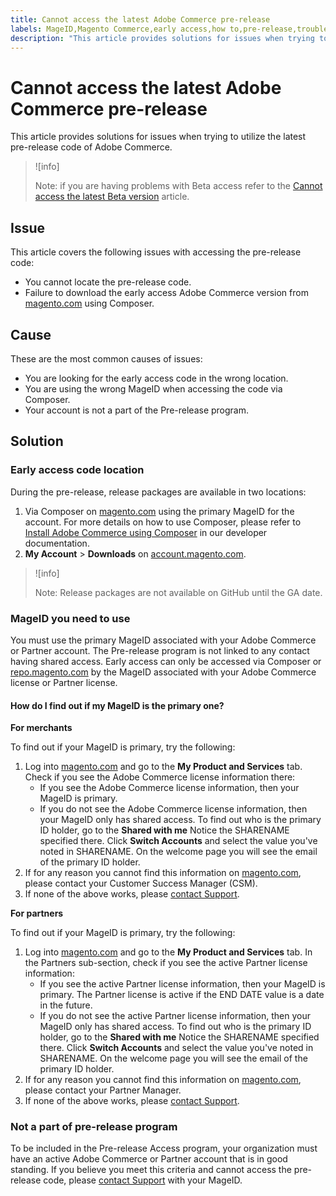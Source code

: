 ```yaml
---
title: Cannot access the latest Adobe Commerce pre-release
labels: MageID,Magento Commerce,early access,how to,pre-release,troubleshooting,Adobe Commerce,cloud infrastructure
description: "This article provides solutions for issues when trying to utilize the latest pre-release code of Adobe Commerce."
---
```


# Cannot access the latest Adobe Commerce pre-release

This article provides solutions for issues when trying to utilize the latest pre-release code of Adobe Commerce.

>![info]
>
>Note: if you are having problems with Beta access refer to the [Cannot access the latest Beta version](https://support.magento.com/hc/en-us/articles/360048169471) article.

## Issue

This article covers the following issues with accessing the pre-release code:

* You cannot locate the pre-release code.
* Failure to download the early access Adobe Commerce version from [magento.com](https://account.magento.com/customer/account/login) using Composer.

## Cause

These are the most common causes of issues:

* You are looking for the early access code in the wrong location.
* You are using the wrong MageID when accessing the code via Composer.
* Your account is not a part of the Pre-release program.

## Solution

### Early access code location

During the pre-release, release packages are available in two locations:

1. Via Composer on [magento.com](https://repo.magento.com/) using the primary MageID for the account. For more details on how to use Composer, please refer to [Install Adobe Commerce using Composer](https://devdocs.magento.com/guides/v2.3/install-gde/composer.html) in our developer documentation.
1. **My Account** > **Downloads** on [account.magento.com](https://account.magento.com/customer/account/login).

>![info]
>
>Note: Release packages are not available on GitHub until the GA date.

### MageID you need to use

You must use the primary MageID associated with your Adobe Commerce or Partner account. The Pre-release program is not linked to any contact having shared access. Early access can only be accessed via Composer or [repo.magento.com](https://repo.magento.com/) by the MageID associated with your Adobe Commerce license or Partner license.

#### How do I find out if my MageID is the primary one?

 **For merchants**

To find out if your MageID is primary, try the following:

1. Log into [magento.com](https://account.magento.com/customer/account/login) and go to the **My Product and Services** tab. Check if you see the Adobe Commerce license information there:
    * If you see the Adobe Commerce license information, then your MageID is primary.
    * If you do not see the Adobe Commerce license information, then your MageID only has shared access. To find out who is the primary ID holder, go to the **Shared with me** Notice the SHARENAME specified there. Click **Switch Accounts** and select the value you've noted in SHARENAME. On the welcome page you will see the email of the primary ID holder.
1. If for any reason you cannot find this information on [magento.com](https://account.magento.com/customer/account/login), please contact your Customer Success Manager (CSM).
1. If none of the above works, please [contact Support](https://support.magento.com/hc/en-us/articles/360000913794#submit-ticket).

 **For partners**

To find out if your MageID is primary, try the following:

1. Log into [magento.com](https://account.magento.com/customer/account/login) and go to the **My Product and Services** tab. In the Partners sub-section, check if you see the active Partner license information:
    * If you see the active Partner license information, then your MageID is primary. The Partner license is active if the END DATE value is a date in the future.
    * If you do not see the active Partner license information, then your MageID only has shared access. To find out who is the primary ID holder, go to the **Shared with me** Notice the SHARENAME specified there. Click **Switch Accounts** and select the value you've noted in SHARENAME. On the welcome page you will see the email of the primary ID holder.
1. If for any reason you cannot find this information on [magento.com](https://account.magento.com/customer/account/login), please contact your Partner Manager.
1. If none of the above works, please [сontact Support](https://support.magento.com/hc/en-us/articles/360000913794#submit-ticket).

### Not a part of pre-release program

To be included in the Pre-release Access program, your organization must have an active Adobe Commerce or Partner account that is in good standing. If you believe you meet this criteria and cannot access the pre-release code, please [contact Support](https://support.magento.com/hc/en-us/articles/360000913794#submit-ticket) with your MageID.